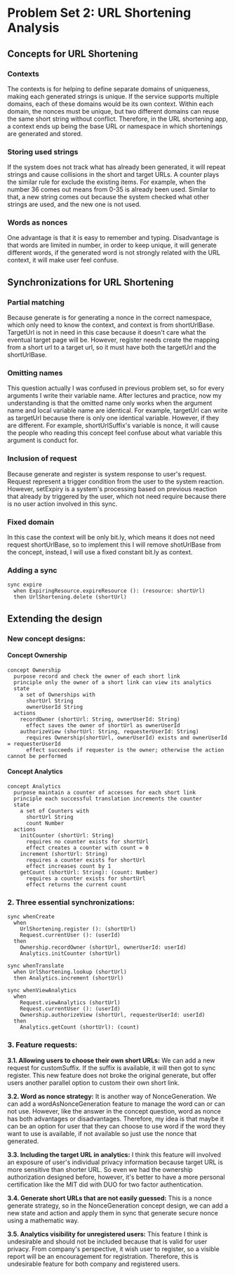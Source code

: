 # Problem Set 2: URL Shortening Analysis

## Concepts for URL Shortening

### Contexts
The contexts is for helping to define separate domains of uniqueness, making each generated strings is unique. If the service supports multiple domains, each of these domains would be its own context. Within each domain, the nonces must be unique, but two different domains can reuse the same short string without conflict. Therefore, in the URL shortening app, a context ends up being the base URL or namespace in which shortenings are generated and stored.

### Storing used strings
If the system does not track what has already been generated, it will repeat strings and cause collisions in the short and target URLs. A counter plays the similar rule for exclude the existing items. For example, when the number 36 comes out means from 0-35 is already been used. Similar to that, a new string comes out because the system checked what other strings are used, and the new one is not used.

### Words as nonces
One advantage is that it is easy to remember and typing. Disadvantage is that words are limited in number, in order to keep unique, it will generate different words, if the generated word is not strongly related with the URL context, it will make user feel confuse.

## Synchronizations for URL Shortening

### Partial matching
Because generate is for generating a nonce in the correct namespace, which only need to know the context, and context is from shortUrlBase. TargetUrl is not in need in this case because it doesn't care what the eventual target page will be. However, register needs create the mapping from a short url to a target url, so it must have both the targetUrl and the shortUrlBase.

### Omitting names
This question actually I was confused in previous problem set, so for every arguments I write their variable name. After lectures and practice, now my understanding is that the omitted name only works when the argument name and local variable name are identical. For example, targetUrl can write as targetUrl because there is only one identical variable. However, if they are different. For example, shortUrlSuffix's variable is nonce, it will cause the people who reading this concept feel confuse about what variable this argument is conduct for.

### Inclusion of request
Because generate and register is system response to user's request. Request represent a trigger condition from the user to the system reaction. However, setExpiry is a system's processing based on previous reaction that already by triggered by the user, which not need require because there is no user action involved in this sync.

### Fixed domain
In this case the context will be only bit.ly, which means it does not need request shortUrlBase, so to implement this I will remove shotUrlBase from the concept, instead, I will use a fixed constant bit.ly as context.

### Adding a sync
```
sync expire
  when ExpiringResource.expireResource (): (resource: shortUrl)  
  then UrlShortening.delete (shortUrl)  
```

## Extending the design

### New concept designs:

#### Concept Ownership
```
concept Ownership
  purpose record and check the owner of each short link
  principle only the owner of a short link can view its analytics
  state
    a set of Ownerships with
      shortUrl String
      ownerUserId String
  actions
    recordOwner (shortUrl: String, ownerUserId: String)
      effect saves the owner of shortUrl as ownerUserId
    authorizeView (shortUrl: String, requesterUserId: String)
      requires Ownership(shortUrl, ownerUserId) exists and ownerUserId = requesterUserId
      effect succeeds if requester is the owner; otherwise the action cannot be performed
```

#### Concept Analytics
```
concept Analytics
  purpose maintain a counter of accesses for each short link
  principle each successful translation increments the counter
  state
    a set of Counters with
      shortUrl String
      count Number
  actions
    initCounter (shortUrl: String)
      requires no counter exists for shortUrl
      effect creates a counter with count = 0
    increment (shortUrl: String)
      requires a counter exists for shortUrl
      effect increases count by 1
    getCount (shortUrl: String): (count: Number)
      requires a counter exists for shortUrl
      effect returns the current count
```

### 2. Three essential synchronizations:

```
sync whenCreate
  when
    UrlShortening.register (): (shortUrl)
    Request.currentUser (): (userId)
  then
    Ownership.recordOwner (shortUrl, ownerUserId: userId)
    Analytics.initCounter (shortUrl)

sync whenTranslate
  when UrlShortening.lookup (shortUrl)
  then Analytics.increment (shortUrl)

sync whenViewAnalytics
  when
    Request.viewAnalytics (shortUrl)
    Request.currentUser (): (userId)
    Ownership.authorizeView (shortUrl, requesterUserId: userId)
  then
    Analytics.getCount (shortUrl): (count)
```

### 3. Feature requests:

**3.1. Allowing users to choose their own short URLs:** We can add a new request for customSuffix. If the suffix is available, it will then got to sync register. This new feature does not broke the original generate, but offer users another parallel option to custom their own short link.

**3.2. Word as nonce strategy:** It is another way of NonceGeneration. We can add a wordAsNonceGeneration feature to manage the word can or can not use. However, like the answer in the concept question, word as nonce has both advantages or disadvantages. Therefore, my idea is that maybe it can be an option for user that they can choose to use word if the word they want to use is available, if not available so just use the nonce that generated.

**3.3. Including the target URL in analytics:** I think this feature will involved an exposure of user's individual privacy information because target URL is more sensitive than shorter URL. So even we had the ownership authorization designed before, however, it's better to have a more personal certification like the MIT did with DUO for two factor authentication.

**3.4. Generate short URLs that are not easily guessed:** This is a nonce generate strategy, so in the NonceGeneration concept design, we can add a new state and action and apply them in sync that generate secure nonce using a mathematic way.

**3.5. Analytics visibility for unregistered users:** This feature I think is undesirable and should not be included because that is valid for user privacy. From company's perspective, it wish user to register, so a visible report will be an encouragement for registration. Therefore, this is undesirable feature for both company and registered users.
